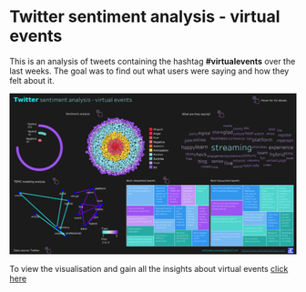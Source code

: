 # Twitter sentiment analysis - virtual events

This is an analysis of tweets containing the hashtag **#virtualevents** over the last weeks. 
The goal was to find out what users were saying and how they felt about it.
 
![](Dashboard%201-3.png)

To view the visualisation and gain all the insights about virtual events 
[click here](https://public.tableau.com/views/Sentimentanalysis-virtualevents/Dashboard1?:language=en-GB&:display_count=n&:origin=viz_share_link)
